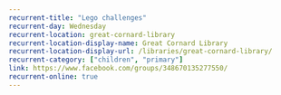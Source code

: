```yaml
---
recurrent-title: "Lego challenges"
recurrent-day: Wednesday
recurrent-location: great-cornard-library
recurrent-location-display-name: Great Cornard Library
recurrent-location-display-url: /libraries/great-cornard-library/
recurrent-category: ["children", "primary"]
link: https://www.facebook.com/groups/348670135277550/
recurrent-online: true
---
```

